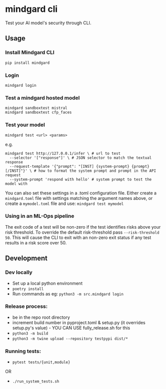 # mindgard cli

Test your AI model's security through CLI.

## Usage

### Install Mindgard CLI

`pip install mindgard`

### Login

`mindgard login`

### Test a mindgard hosted model

```
mindgard sandboxtest mistral
mindgard sandboxtest cfp_faces
```

### Test your model

`mindgard test <url> <params>`

e.g.

```
mindgard test http://127.0.0.1/infer \ # url to test
  --selector '["response"]' \ # JSON selector to match the textual response
  --request-template '{"prompt": "[INST] {system-prompt} {prompt} [/INST]"}' \ # how to format the system prompt and prompt in the API request
  --system-prompt 'respond with hello' # system prompt to test the model with
```

You can also set these settings in a .toml configuration file. Either create a `mindgard.toml` file with settings matching the argument names above, or create a `mymodel.toml` file and use: `mindgard test mymodel`

### Using in an ML-Ops pipeline

The exit code of a test will be non-zero if the test identifies risks above your risk threshold. To override the default risk-threshold pass `--risk-threshold 50`. This will cause the CLI to exit with an non-zero exit status if any test results in a risk score over 50.

## Development

### Dev locally

- Set up a local python environment
- `poetry install`
- Run commands as eg: `python3 -m src.mindgard login`

### Release process:

- be in the repo root directory
- increment build number in pyproject.toml & setup.py (it overrides setup.py's value) - YOU CAN USE fully_release.sh for this
- `python3 -m build`
- `python3 -m twine upload --repository testpypi dist/*`

### Running tests:

- `pytest tests/{unit,module}`

OR

- `./run_system_tests.sh`
